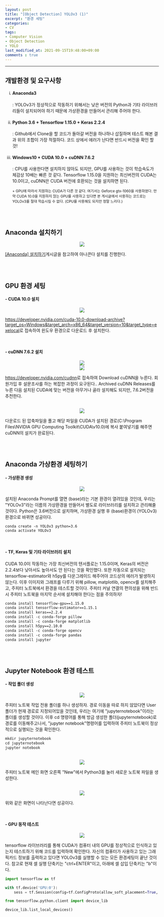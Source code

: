 ```yaml
---
layout: post
title: "[Object Detection] YOLOv3 (1)"
excerpt: "환경 세팅"
categories:
- CV
tags:
- Computer Vision
- Object Detection
- YOLO
last_modified_at: 2021-09-15T19:48:00+09:00
comments : true
---
```

<hr>
<div>
    <h2>개발환경 및 요구사항</h2>
    <ol type="i">
        <li>
            <h4>Anaconda3</h4>
            <p>: YOLOv3가 정상적으로 작동하기 위해서는 낮은 버전의 Python과 기타 라이브러리들이 설치되어야 하기 때문에 가상환경을 만들어서 관리해 주어야 한다.</p>
        </li>
        <li>
            <h4>Python 3.6 + Tensorflow 1.15.0 + Keras 2.2.4</h4>
            <p>: Github에서 Clone을 할 코드가 돌아갈 버전을 하나하나 삽질하며 테스트 해본 결과 위의 조합이 가장 적절하다. 코드 상에서 에러가 난다면 반드시 버전을 확인 할 것!</p>
        </li>
        <li>
            <h4>Windows10 + CUDA 10.0 + cuDNN 7.6.2</h4>
            <p>: CPU를 사용한다면 설치하지 않아도 되지만, GPU를 사용하는 것이 학습속도가 체감상 10배는 빠른 것 같다. Tensorflow 1.15.0을 지원하는 최신버전의 CUDA는 10.0이고, cuDNN은 CUDA 버전에 호환되는 것을 설치하면 된다.</p>
            <p><small>+ GPU에 따라서 지원하는 CUDA가 다른 것 같다. 여기서는 Geforce gtx-1060을 사용하였다. 만약 CUDA 10.0을 지원하지 않는 GPU를 사용하고 있다면 본 게시글에서 사용하는 코드로는 YOLOv3를 절대 학습시킬 수 없다. (CPU를 사용해도 되지만 정말 느리다.)</small></p>
        </li>
    </ol>
    <br>
</div>
<br>


<div>
    <h2>Anaconda 설치하기</h2>
    <div style="text-align: center;">
        <img src="/assets/post-image/CV-Object-Detection-YOLOv3/logo-anaconda.png">
    </div>
    <p><a href = "https://ohtaekyeong.github.io/others/2021/09/15/Others-Anaconda-Install.html" target = "blank" >[Anaconda] 설치하기</a>게시글을 참고하여 아나콘다 설치를 진행한다.</p>
    <br>
</div>
<br>


<div>
    <h2>GPU 환경 세팅</h2>
    <h4>- CUDA 10.0 설치</h4>
    <div style="text-align: center;">
        <img src="/assets/post-image/CV-Object-Detection-YOLOv3/CUDA10.0.png">
    </div>
    <p><a href = "https://developer.nvidia.com/cuda-10.0-download-archive?target_os=Windows&target_arch=x86_64&target_version=10&target_type=exelocal" target = "blank" >https://developer.nvidia.com/cuda-10.0-download-archive?target_os=Windows&target_arch=x86_64&target_version=10&target_type=exelocal</a>로 접속하여 윈도우 환경으로 다운로드 후 설치한다.</p>
    <br>
    <h4>- cuDNN 7.6.2 설치</h4>
    <div style="text-align: center;">
        <img src="/assets/post-image/CV-Object-Detection-YOLOv3/cuDNN7.6.2.png">
    </div>
    <div style="text-align: center;">
        <img src="/assets/post-image/CV-Object-Detection-YOLOv3/cuDNN_Releases.png">
    </div>
    <p><a href = "https://developer.nvidia.com/cudnn" target = "blank" >https://developer.nvidia.com/cudnn</a>로 접속하여 Download cuDNN을 누른다. 회원가입 후 설문조사를 하는 복잡한 과정이 요구된다.. Archived cuDNN Releases를 누른 다음 설치된 CUDA에 맞는 버전을 아무거나 골라 설치해도 되지만, 7.6.2버전을 추천한다.</p>
    <br>
    <div style="text-align: center;">
        <img src="/assets/post-image/CV-Object-Detection-YOLOv3/cuDNN_file.png">
    </div>
    <p>다운로드 된 압축파일을 풀고 해당 파일을 CUDA가 설치된 경로(C:\Program Files\NVIDIA GPU Computing Toolkit\CUDA\v10.0)에 복사 붙여넣기를 해주면 cuDNN의 설치가 완료된다.</p>
    <br>
</div>
<br>


<h2>Anaconda 가상환경 세팅하기</h2>
<h4>- 가상환경 생성</h4>
<div style="text-align: center;">
    <img src="/assets/post-image/CV-Object-Detection-YOLOv3/conda_create.png">
</div>
<p>설치된 Anaconda Prompt를 열면 (base)라는 기본 환경이 열려있을 것인데, 우리는 "YOLOv3"라는 이름의 가상환경을 만들어서 별도로 라이브러리를 설치하고 관리해줄 것이다. Python은 3.6버전으로 설치하며, 가상환경 실행 후 (base)환경이 (YOLOv3)환경으로 바뀌면 성공이다.</p>

```md
conda create -n YOLOv3 python=3.6
conda activate YOLOv3
```

<br>
<h4>- TF, Keras 및 기타 라이브러리 설치</h4>
<p>CUDA 10.0이 작동하는 가장 최신버전의 텐서플로는 1.15.0이며, Keras의 버전은 2.2.4보다 낮아서도 높아서도 안 된다는 것을 확인했다. 또한 자동으로 설치되는 tensorflow-estimator와 h5py를 다운그레이드 해주어야 코드상의 에러가 발생하지 않는다. 이후 이미지와 그래프를 다루기 위해 pillow, matplotlib, opencv를 설치해주고, 주피터 노트북에서 환경을 테스트할 것이다. 주피터 커널 연결의 편의성을 위해 반드시 주피터 노트북을 마지막 순서에 설치해야 한다는 점을 주의하자!</p>

```md
conda install tensorflow-gpu==1.15.0
conda install tensorflow-estimator==1.15.1
conda install keras==2.2.4
conda install -c conda-forge pillow
conda install -c conda-forge matplotlib
conda install h5py==2.10.0
conda install -c conda-forge opencv
conda install -c conda-forge pandas
conda install jupyter
```

<br>
<br>
<h2>Jupyter Notebook 환경 테스트</h2>
<h4>- 작업 폴더 생성</h4>
<div style="text-align: center;">
    <img src="/assets/post-image/CV-Object-Detection-YOLOv3/mkdir_jupyter.png">
</div>
<p>주피터 노트북 작업 전용 폴더를 하나 생성하자. 경로 이동을 따로 하지 않았다면 User 폴더가 현재 경로로 지정되어있을 것인데, 우리는 여기에 "jupyternotebook"이라는 폴더를 생성할 것이다. 이후 cd 명령어를 통해 방금 생성한 폴더(jupyternotebook)로 경로를 이동해주고나서, "jupyter notebook"명령어를 입력하여 주피터 노트북이 정상적으로 실행되는 것을 확인한다.</p>

```md
mkdir jupyternotebook
cd jupyternotebook
jupyter notebook
```

<br>
<div style="text-align: center;">
    <img src="/assets/post-image/CV-Object-Detection-YOLOv3/jupyter_main.png">
</div>
<p>주피터 노트북 메인 화면 오른쪽 "New"에서 Python3를 눌러 새로운 노트북 파일을 생성한다.</p>
<br>
<div style="text-align: center;">
    <img src="/assets/post-image/CV-Object-Detection-YOLOv3/jupyter_new.png">
</div>
<p>위와 같은 화면이 나타난다면 성공이다.</p>

<br>
<h4>- GPU 동작 테스트</h4>
<div style="text-align: center;">
    <img src="/assets/post-image/CV-Object-Detection-YOLOv3/jupyter_GPU.png">
</div>
<p>tensorflow 라이브러리를 통해 CUDA가 컴퓨터 내의 GPU를 정상적으로 인식하고 있는지 테스트하기 위해 코드를 입력하여 확인한다. 자신의 컴퓨터가 사용하고 있는 그래픽카드 정보를 출력하고 있다면 YOLOv3를 실행할 수 있는 모든 환경세팅이 끝난 것이다. 참고로 현재 셀 실행 단축키는 "ctrl+ENTER"이고, 아래에 셀 삽입 단축키는 "b"이다.</p>

```python
import tensorflow as tf

with tf.device('GPU:0'):
    sess = tf.Session(config=tf.ConfigProto(allow_soft_placement=True, log_device_placement=True))

from tensorflow.python.client import device_lib

device_lib.list_local_devices()
```

<br>

<br>